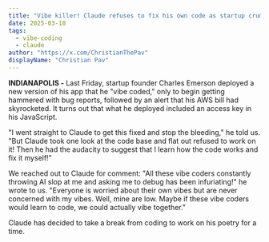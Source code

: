 ```yaml
---
title: "Vibe killer! Claude refuses to fix his own code as startup crumbles"
date: 2025-03-18
tags: 
  - vibe-coding
  - claude
author: "https://x.com/ChristianThePav"
displayName: "Christian Pav"
---
```


**INDIANAPOLIS -** Last Friday, startup founder Charles Emerson deployed a new version of his app that he "vibe coded," only to begin getting hammered with bug reports, followed by an alert that his AWS bill had skyrocketed. It turns out that what he deployed included an access key in his JavaScript.

"I went straight to Claude to get this fixed and stop the bleeding," he told us. "But Claude took one look at the code base and flat out refused to work on it! Then he had the audacity to suggest that I learn how the code works and fix it myself!"

We reached out to Claude for comment: "All these vibe coders constantly throwing AI slop at me and asking me to debug has been infuriating!" he wrote to us. "Everyone is worried about their own vibes but are never concerned with my vibes. Well, mine are low. Maybe if these vibe coders would learn to code, we could actually vibe together."

Claude has decided to take a break from coding to work on his poetry for a time.

